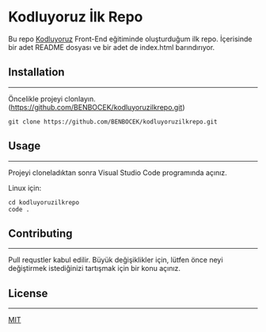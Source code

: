 # Kodluyoruz İlk Repo

Bu repo [Kodluyoruz](kodluyoruz.org) Front-End eğitiminde oluşturduğum ilk repo. İçerisinde bir adet README dosyası ve bir adet de index.html barındırıyor.

## Installation
---------------

Öncelikle projeyi clonlayın. (https://github.com/BENBOCEK/kodluyoruzilkrepo.git)

```
git clone https://github.com/BENBOCEK/kodluyoruzilkrepo.git

```


## Usage
---------------------
Projeyi cloneladıktan sonra Visual Studio Code programında açınız.

Linux için:

```
cd kodluyoruzilkrepo
code .
```

## Contributing
---------------------------------

Pull requstler kabul edilir. Büyük değişiklikler için, lütfen önce neyi değiştirmek istediğinizi  tartışmak için  bir konu açınız.

## License
-----------------------------

[MIT](https://choosealicense.com/licenses/mit/)